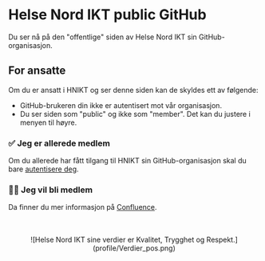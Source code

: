 <!--

███    ███     ██████     ████████    ██████     
████  ████    ██    ██       ██       ██   ██    
██ ████ ██    ██    ██       ██       ██   ██    
██  ██  ██    ██    ██       ██       ██   ██    
██      ██ ██  ██████  ██    ██    ██ ██████  ██  Message of the Day

Dette er den meldingen som vises på vår public facing GitHub-profil.

Siden skal kun redigeres av tjenesteteamet ansvarlig for GitHub. 

Se https://docs.helsenord.no/x/zr1RI

Veiledning for Markdown
  https://docs.github.com/github/writing-on-github/getting-started-with-writing-and-formatting-on-github/basic-writing-and-formatting-syntax
-->


# Helse Nord IKT public GitHub
Du ser nå på den "offentlige" siden av Helse Nord IKT sin GitHub-organisasjon.

## For ansatte
Om du er ansatt i HNIKT og ser denne siden kan de skyldes ett av følgende:

* GitHub-brukeren din ikke er autentisert mot vår organisasjon.
* Du ser siden som "public" og ikke som "member". Det kan du justere i menyen til høyre.

### ✅ Jeg er allerede medlem
Om du allerede har fått tilgang til HNIKT sin GitHub-organisasjon skal du bare [autentisere deg](https://github.com/orgs/HNIKT/sso).

### 🙋‍♀️ Jeg vil bli medlem
Da finner du mer informasjon på [Confluence](https://docs.helsenord.no/x/zr1RI).

<p align="center">
  <br />
  <br />
  ![Helse Nord IKT sine verdier er Kvalitet, Trygghet og Respekt.](profile/Verdier_pos.png)
</p>

